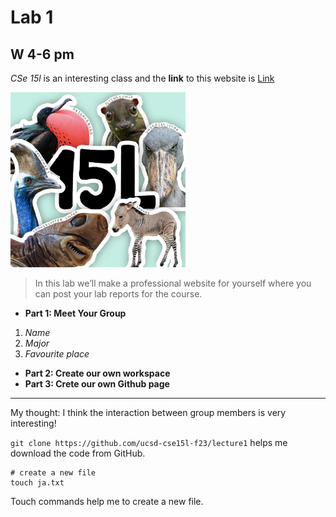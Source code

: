 # Lab 1
## W 4-6 pm
*CSe 15l* is an interesting class and the **link** to this website is [Link](https://ucsd-cse15l-f23.github.io/)


![Image](https://github.com/UCSDNobel1998/cse15l-lab-reports/blob/main/94415100.png)

> In this lab we’ll make a professional website for yourself where you can post your lab reports for the course. 
* **Part 1: Meet Your Group**
1. *Name*
2. *Major*
3. *Favourite place*
* **Part 2: Create our own workspace**
* **Part 3: Crete our own Github page**



---
My thought:
I think the interaction between group members is very interesting!

`git clone https://github.com/ucsd-cse15l-f23/lecture1` helps me download the code from GitHub.

```
# create a new file
touch ja.txt
```

Touch commands help me to create a new file.



